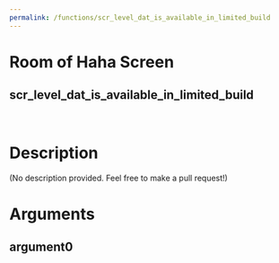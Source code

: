 ```yaml
---
permalink: /functions/scr_level_dat_is_available_in_limited_build
---
```

# Room of Haha Screen  
## scr_level_dat_is_available_in_limited_build  
&nbsp;  
# Description  
(No description provided. Feel free to make a pull request!) 
&nbsp;  
# Arguments
## argument0

&nbsp;  


